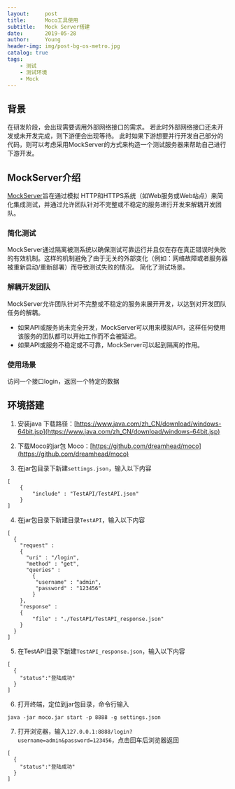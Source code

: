 ```yaml
---
layout:     post
title:      Moco工具使用
subtitle:   Mock Server搭建
date:       2019-05-28
author:     Young
header-img: img/post-bg-os-metro.jpg
catalog: true
tags:
    - 测试
    - 测试环境
    - Mock
---
```


## 背景

在研发阶段，会出现需要调用外部网络接口的需求。 若此时外部网络接口还未开发或未开发完成，则下游便会出现等待。 此时如果下游想要并行开发自己部分的代码，则可以考虑采用MockServer的方式来构造一个测试服务器来帮助自己进行下游开发。

## MockServer介绍

[MockServer](http://mock-server.com/)旨在通过模拟 HTTP和HTTPS系统（如Web服务或Web站点）来简化集成测试，并通过允许团队针对不完整或不稳定的服务进行开发来解耦开发团队。

### 简化测试

MockServer通过隔离被测系统以确保测试可靠运行并且仅在存在真正错误时失败的有效机制。这样的机制避免了由于无关的外部变化（例如：网络故障或者服务器被重新启动/重新部署）而导致测试失败的情况。 简化了测试场景。 

### 解耦开发团队

MockServer允许团队针对不完整或不稳定的服务来展开开发，以达到对开发团队任务的解耦。

- 如果API或服务尚未完全开发，MockServer可以用来模拟API，这样任何使用该服务的团队都可以开始工作而不会被延迟。
- 如果API或服务不稳定或不可靠，MockServer可以起到隔离的作用。 

### 使用场景

访问一个接口login，返回一个特定的数据


## 环境搭建

1. 安装java
	下载路径：[https://www.java.com/zh_CN/download/windows-64bit.jsp](https://www.java.com/zh_CN/download/windows-64bit.jsp)

2. 下载Moco的jar包
	Moco：[https://github.com/dreamhead/moco](https://github.com/dreamhead/moco)

3. 在jar包目录下新建`settings.json`，输入以下内容
```
[
    {
        "include" : "TestAPI/TestAPI.json"
    }
]
```

4. 在jar包目录下新建目录`TestAPI`，输入以下内容
```
[
  {
    "request" :
    {
      "uri" : "/login",
      "method" : "get",
      "queries" :
        {
         "username" : "admin",
         "password" : "123456"
        }
    },
    "response" :
    {
    	"file" : "./TestAPI/TestAPI_response.json"
    }
  }
]
```

5. 在TestAPI目录下新建`TestAPI_response.json`，输入以下内容
```
[
  {
  	"status":"登陆成功"
  }
]
```

6. 打开终端，定位到jar包目录，命令行输入
```
java -jar moco.jar start -p 8888 -g settings.json
```

7. 打开浏览器，输入`127.0.0.1:8888/login?username=admin&password=123456`，点击回车后浏览器返回
```
[
  {
  	"status":"登陆成功"
  }
]
```